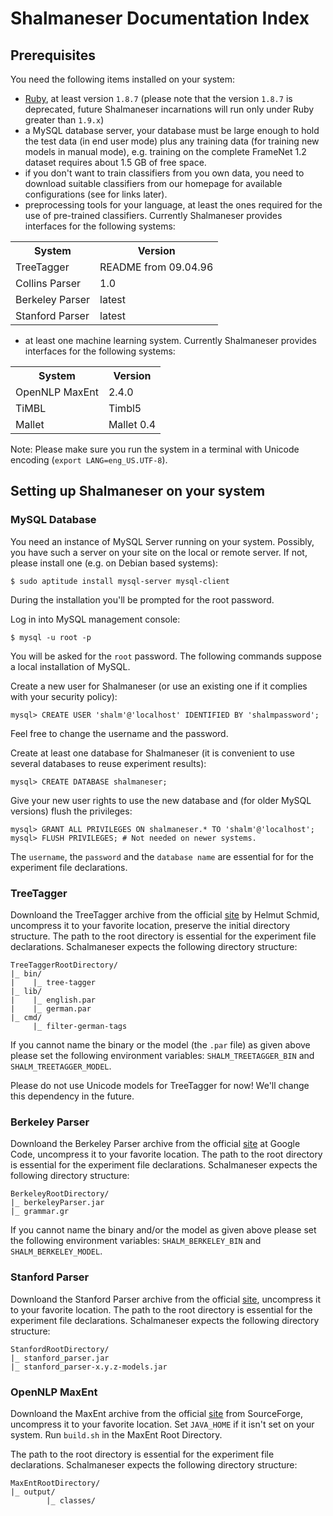 # Shalmaneser Documentation Index

## Prerequisites

You need the following items installed on your system:
- [Ruby](https://www.ruby-lang.org/en/downloads/), at least version ``1.8.7`` (please note that the version ``1.8.7`` is deprecated, future Shalmaneser incarnations will run only under Ruby greater than ``1.9.x``)
- a MySQL database server, your database must be large enough to hold the test data (in end user mode) plus any training data (for training new models in manual mode), e.g. training on the complete FrameNet 1.2 dataset requires about 1.5 GB of free space.
- if you don't want to train classifiers from you own data, you need to download suitable classifiers from our homepage for available configurations (see for links later).
- preprocessing tools for your language, at least the ones required for the use of pre-trained classifiers. Currently Shalmaneser provides interfaces for the following systems:
<table>
<tr>
<th>System</th><th>Version</th>
</tr>
<tr>
<td>TreeTagger</td><td>README from 09.04.96</td>
</tr>
<tr>
<td>Collins Parser</td><td>1.0</td>
</tr>
<tr>
<td>Berkeley Parser</td><td>latest</td>
</tr>
<tr>
<td>Stanford Parser</td><td>latest</td>
</tr>
</table>

- at least one machine learning system. Currently Shalmaneser provides interfaces for the following systems:
<table>
<tr>
<th>System</th><th>Version</th>
</tr>
<tr>
<td>OpenNLP MaxEnt</td><td>2.4.0</td>
</tr>
<tr>
<td>TiMBL</td><td>Timbl5</td>
</tr>
<tr>
<td>Mallet</td><td>Mallet 0.4</td>
</tr>
</table>

Note: Please make sure you run the system in a terminal with Unicode encoding (``export LANG=eng_US.UTF-8``).

## Setting up Shalmaneser on your system

### MySQL Database

You need an instance of MySQL Server running on your system. Possibly, you have such a server on your site on the local or remote server. If not, please install one (e.g. on Debian based systems):

    $ sudo aptitude install mysql-server mysql-client

During the installation you'll be prompted for the root password.

Log in into MySQL management console:

    $ mysql -u root -p

You will be asked for the ``root`` password. The following commands suppose a local installation of MySQL.

Create a new user for Shalmaneser (or use an existing one if it complies with your security policy):

    mysql> CREATE USER 'shalm'@'localhost' IDENTIFIED BY 'shalmpassword';

Feel free to change the username and the password.

Create at least one database for Shalmaneser (it is convenient to use several databases to reuse experiment results):

    mysql> CREATE DATABASE shalmaneser;

Give your new user rights to use the new database and (for older MySQL versions) flush the privileges:

    mysql> GRANT ALL PRIVILEGES ON shalmaneser.* TO 'shalm'@'localhost';
    mysql> FLUSH PRIVILEGES; # Not needed on newer systems.

The ``username``, the ``password`` and the ``database name`` are essential for for the experiment file declarations.

### TreeTagger
Downloand the TreeTagger archive from the official [site](http://www.cis.uni-muenchen.de/~schmid/tools/TreeTagger/) by Helmut Schmid, uncompress it to your favorite location, preserve the initial directory structure. The path to the root directory is essential for the experiment file declarations. Schalmaneser expects the following directory structure:

    TreeTaggerRootDirectory/
    |_ bin/
    |    |_ tree-tagger
    |_ lib/
    |    |_ english.par
    |    |_ german.par
    |_ cmd/
         |_ filter-german-tags

If you cannot name the binary or the model (the ``.par`` file) as given above please set the following environment variables: ``SHALM_TREETAGGER_BIN`` and ``SHALM_TREETAGGER_MODEL``.

Please do not use Unicode models for TreeTagger for now! We'll change this dependency in the future.

### Berkeley Parser
Downloand the Berkeley Parser archive from the official [site](https://code.google.com/p/berkeleyparser/downloads/list) at Google Code, uncompress it to your favorite location. The path to the root directory is essential for the experiment file declarations. Schalmaneser expects the following directory structure:

    BerkeleyRootDirectory/
    |_ berkeleyParser.jar
    |_ grammar.gr

If you cannot name the binary and/or the model as given above please set the following environment variables: ``SHALM_BERKELEY_BIN`` and ``SHALM_BERKELEY_MODEL``.


### Stanford Parser

Downloand the Stanford Parser archive from the official [site](http://nlp.stanford.edu/software/lex-parser.shtml), uncompress it to your favorite location. The path to the root directory is essential for the experiment file declarations. Schalmaneser expects the following directory structure:

    StanfordRootDirectory/
    |_ stanford_parser.jar
    |_ stanford_parser-x.y.z-models.jar

### OpenNLP MaxEnt
Downloand the MaxEnt archive from the official [site](http://sourceforge.net/projects/maxent/files/Maxent/2.4.0/) from SourceForge, uncompress it to your favorite location. Set ``JAVA_HOME`` if it isn't set on your system. Run ``build.sh`` in the MaxEnt Root Directory.

The path to the root directory is essential for the experiment file declarations. Schalmaneser expects the following directory structure:

    MaxEntRootDirectory/
    |_ output/
            |_ classes/
